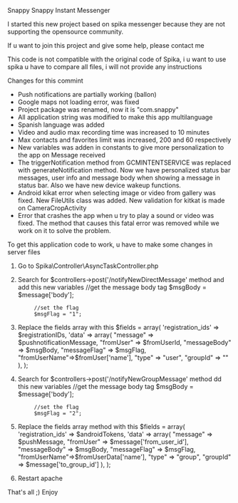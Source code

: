 Snappy
Snappy Instant Messenger

I started this new project based on spika messenger because they are not supporting the opensource community.

If u want to join this project and give some help, please contact me

This code is not compatible with the original code of Spika, i u want to use spika u have to compare all files, i will not provide any instructions


Changes for this commint
 * Push notifications are partially working (ballon)
 * Google maps not loading error, was fixed
 * Project package was renamed, now it is "com.snappy"
 * All application string was modified to make this app multilanguage
 * Spanish language was added
 * Video and audio max recording time was increased to 10 minutes
 * Max contacts and favorites limit was increased, 200 and 60 respectively
 * New variables was adden in constants to give more personalization to the app on Message received
 * The triggerNotification method from GCMINTENTSERVICE was replaced with generateNotification method. Now we have personalized status bar messages, user info and message body when showing a message in status bar. Also we have new device wakeup functions.
 * Android kikat error when selecting image or video from gallery was fixed. New FileUtils class was added. New validation for kitkat is made on CameraCropActivity
 * Error that crashes the app when u try to play a sound or video was fixed. The method that causes this fatal error was removed while we work on it to solve the problem. 
 

To get this application code to work, u have to make some changes in server files

1. Go to Spika\Controller\AsyncTaskController.php
2. Search for $controllers->post('/notifyNewDirectMessage' method and add this new variables
          //get the message body tag
            $msgBody = $message['body'];
            
            //set the flag
            $msgFlag = "1";
3. Replace the fields array with this
 $fields = array(
                                'registration_ids' => $registrationIDs,
                                'data' => array( 
                                        "message" => $pushnotificationMessage, 
                                        "fromUser" => $fromUserId,
                                        "messageBody" => $msgBody,
                                        "messageFlag" => $msgFlag,
                                        "fromUserName"=>$fromUser['name'],
                                        "type" => "user", 
                                        "groupId" => ""
                                        ),
                               );
4. Search for $controllers->post('/notifyNewGroupMessage' method dd this new variables
          //get the message body tag
            $msgBody = $message['body'];
            
            //set the flag
            $msgFlag = "2";
5. Replace the fields array method with this
 $fields = array(
                            'registration_ids' => $androidTokens,
                            'data' => array( 
                                    "message" => $pushMessage, 
                                    "fromUser" => $message['from_user_id'],
                                    "messageBody" => $msgBody,
                                    "messageFlag" => $msgFlag,
                                    "fromUserName"=>$fromUserData['name'],
                                    "type" => "group", 
                                    "groupId" => $message['to_group_id']
                                    ),
                           );

6. Restart apache

That's all ;)
Enjoy


